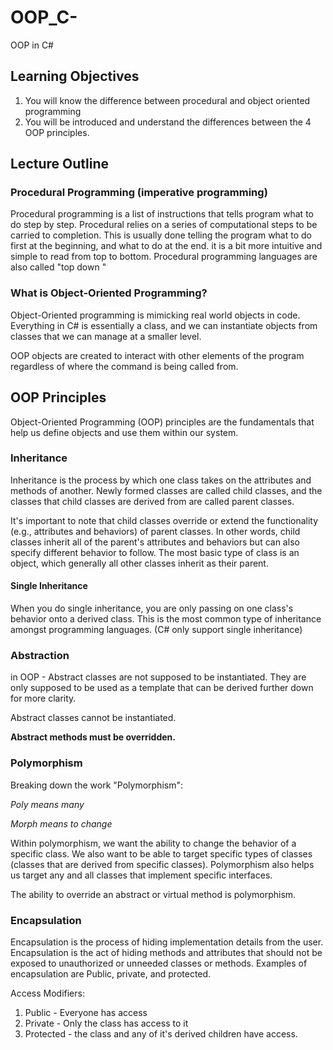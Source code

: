 # OOP_C-
OOP in C#

## Learning Objectives

1. You will know the difference between procedural and object oriented programming
2. You will be introduced and understand the differences between the 4 OOP principles.

## Lecture Outline

### Procedural Programming (imperative programming)

Procedural programming is a list of instructions that tells program what to do step by step.
Procedural relies on a series of computational steps to be carried to completion. This is usually done telling
the program what to do first at the beginning, and what to do at the end. it is a bit more intuitive and simple
to read from top to bottom. Procedural programming languages are also called "top down "

### What is Object-Oriented Programming?

Object-Oriented programming is mimicking real world objects in code.
Everything in C# is essentially a class, and we can instantiate objects from
classes that we can manage at a smaller level.

OOP objects are created to interact with other elements of the program regardless of where the command
is being called from.

## OOP Principles

Object-Oriented Programming (OOP) principles are the fundamentals that help us define objects and use them
within our system.

### Inheritance

Inheritance is the process by which one class takes on the attributes and methods of another.
Newly formed classes are called child classes, and the classes that child classes are derived from
are called parent classes.

It's important to note that child classes override or extend the functionality (e.g., attributes and behaviors) of parent classes. In other words, child classes inherit all of the parent's attributes and behaviors but can also specify different behavior to follow. The most basic type of class is an object,
which generally all other classes inherit as their parent.

#### Single Inheritance

When you do single inheritance, you are only passing on one class's behavior onto a derived class. This is
the most common type of inheritance amongst programming languages. (C# only support single inheritance)

### Abstraction

in OOP - Abstract classes are not supposed to be instantiated. They are only supposed to be used as a template that can be
derived further down for more clarity.

Abstract classes cannot be instantiated.

**Abstract methods must be overridden.**

### Polymorphism

Breaking down the work "Polymorphism":

*Poly means many*

*Morph means to change*

Within polymorphism, we want the ability to change the behavior of a specific class. We also want to be able to target specific types of classes (classes that are derived from specific classes). Polymorphism also helps us target any and all classes that implement specific interfaces.

The ability to override an abstract or virtual method is polymorphism.

### Encapsulation

Encapsulation is the process of hiding implementation details from the user.
Encapsulation is the act of hiding methods and attributes that should not be exposed to unauthorized or unneeded
classes or methods. Examples of encapsulation are Public, private, and protected.

Access Modifiers:

1. Public - Everyone has access
1. Private - Only the class has access to it
1. Protected - the class and any of it's derived children have access.
